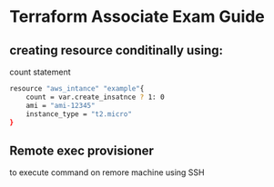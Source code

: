 # Terraform Associate Exam Guide

## creating resource conditinally using:
count statement  
```bash
resource "aws_intance" "example"{
    count = var.create_insatnce ? 1: 0
    ami = "ami-12345"
    instance_type = "t2.micro"
}
```
## Remote exec provisioner
to execute command on remore machine using SSH


